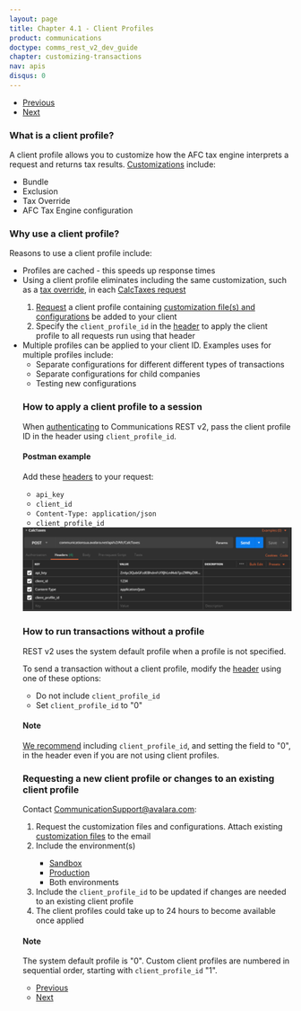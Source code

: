 ```yaml
---
layout: page
title: Chapter 4.1 - Client Profiles
product: communications
doctype: comms_rest_v2_dev_guide
chapter: customizing-transactions
nav: apis
disqus: 0
---
```


<ul class="pager">
  <li class="previous"><a href="/communications/dev-guide_rest_v2/customizing-transactions/"><i class="glyphicon glyphicon-chevron-left"></i>Previous</a></li>
  <li class="next"><a href="/communications/dev-guide_rest_v2/customizing-transactions/account-customizations/">Next<i class="glyphicon glyphicon-chevron-right"></i></a></li>
</ul>

<h3>What is a client profile?</h3>
A client profile allows you to customize how the AFC tax engine interprets a request and returns tax results.  <a class="dev-guide-link" href="/communications/dev-guide_rest_v2/customizing-transactions/account-customizations/">Customizations</a> include: 
<ul class="dev-guide-list">
  <li>Bundle</li>
  <li>Exclusion</li>
  <!--<li>Exemption</li>  LKK 1/2/19 - Exemption file only applicable to SaaS Standard right now.  Removing references until AFC Batch is released-->
  <li>Tax Override</li>
  <li>AFC Tax Engine configuration</li>
</ul>

<h3>Why use a client profile?</h3>
Reasons to use a client profile include:
<ul class="dev-guide-list">
  <li>Profiles are cached - this speeds up response times</li>
  <li>Using a client profile eliminates including the same customization, such as a <a class="dev-guide-link" href="/communications/dev-guide_rest_v2/customizing-transactions/sample-transactions/tax-override/">tax override</a>,  in each <a class="dev-guide-link" href="/communications/dev-guide_rest_v2/reference/calc-taxes-request/">CalcTaxes request</a></li>
  <ol class="dev-guide-list">
    <li><a class="dev-guide-link" href="#request">Request</a> a client profile containing <a class="dev-guide-link" href="/communications/dev-guide_rest_v2/customizing-transactions/account-customizations/">customization file(s) and configurations</a> be added to your client</li>
    <li>Specify the <code>client_profile_id</code> in the <a class="dev-guide-link" href="/communications/dev-guide_rest_v2/getting-started/authentication/">header</a> to apply the client profile to all requests run using that header</li>
  </ol>
  <li>Multiple profiles can be applied to your client ID.  Examples uses for multiple profiles include:
    <ul class="dev-guide-list">
      <li>Separate configurations for different different types of transactions</li>
      <li>Separate configurations for child companies</li>
      <li>Testing new configurations</li>
    </ul></li>

<h3>How to apply a client profile to a session</h3>
When <a class="dev-guide-link" href="/communications/dev-guide_rest_v2/getting-started/authentication/">authenticating</a> to Communications REST v2, pass the client profile ID in the header using <code>client_profile_id</code>.

<h4>Postman example</h4>
Add these <a class="dev-guide-link" href="/communications/dev-guide_rest_v2/getting-started/authentication/">headers</a> to your request:
<ul class="dev-guide-list">
  <li><code>api_key</code></li>
  <li><code>client_id</code></li>
  <li><code>Content-Type: application/json</code></li>
  <li><code>client_profile_id</code></li>
</ul>
<img src="/public/images/comms/dev-guide_rest_v2/comms_dev_guide_2.png"/>

<h3>How to run transactions without a profile</h3>
REST v2 uses the system default profile when a profile is not specified.

To send a transaction without a client profile, modify the <a class="dev-guide-link" href="/communications/dev-guide_rest_v2/getting-started/authentication/">header</a> using one of these options:
<ul class="dev-guide-list">
  <li>Do not include <code>client_profile_id</code></li> 
  <li>Set <code>client_profile_id</code> to "0"</li>
</ul> 
<h4>Note</h4>
<a class="dev-guide-link" href="/communications/dev-guide_rest_v2/getting-started/best-practices/#flexibility">We recommend</a> including <code>client_profile_id</code>, and setting the field to "0", in the header even if you are not using client profiles.

<h3 id="request">Requesting a new client profile or changes to an existing client profile</h3>
Contact <a class="dev-guide-link" href="mailto:CommunicationSupport@avalara.com">CommunicationSupport@avalara.com</a>:
<ol class="dev-guide-list">
  <li>Request the customization files and configurations.  Attach existing <a class="dev-guide-link" href="/communications/dev-guide_rest_v2/customizing-transactions/account-customizations/">customization files</a> to the email</li>
  <li>Include the environment(s)</li>
  <ul class="dev-guide-list">
    <li><a class="dev-guide-link" href="https://communicationsua.avalara.net">Sandbox</a></li>
    <li><a class="dev-guide-link" href="https://communications.avalara.net">Production</a></li>
    <li>Both environments</li>
  </ul>
  <li>Include the <code>client_profile_id</code> to be updated if changes are needed to an existing client profile</li>
  <li>The client profiles could take up to 24 hours to become available once applied</li>
</ol>

<h4>Note</h4>
The system default profile is "0".  Custom client profiles are numbered in sequential order, starting with <code>client_profile_id</code> "1".  

<ul class="pager">
  <li class="previous"><a href="/communications/dev-guide_rest_v2/customizing-transactions/"><i class="glyphicon glyphicon-chevron-left"></i>Previous</a></li>
  <li class="next"><a href="/communications/dev-guide_rest_v2/customizing-transactions/account-customizations/">Next<i class="glyphicon glyphicon-chevron-right"></i></a></li>
</ul>